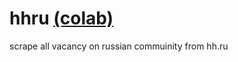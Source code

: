 # hhru [(colab)](https://colab.research.google.com/drive/11aRTo4XPPdOuMM6ZA_5nxKMf5YicXX7F?usp=sharing)
scrape all vacancy on russian commuinity from hh.ru
